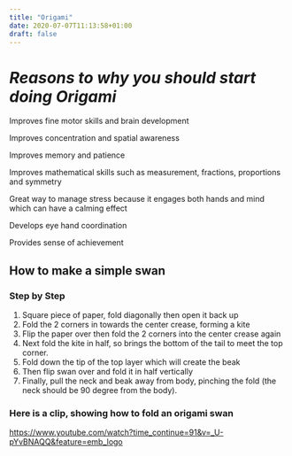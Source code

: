 ```yaml
---
title: "Origami"
date: 2020-07-07T11:13:58+01:00
draft: false
---
```

# *Reasons to why you should start doing Origami*

Improves fine motor skills and brain development 

Improves concentration and spatial awareness

Improves memory and patience 

Improves mathematical skills such as measurement, fractions, proportions and symmetry 

Great way to manage stress because it engages both hands and mind which can have a calming effect 

Develops eye hand coordination 

Provides sense of achievement

## How to make a simple swan 
### Step by Step
1. Square piece of paper, fold diagonally then open it back up
2. Fold the 2 corners in towards the center crease, forming a kite 
3. Flip the paper over then fold the 2 corners into the center crease again 
4. Next fold the kite in half, so brings the bottom of the tail to meet the top corner.
5. Fold down the tip of the top layer which will create the beak 
6. Then flip swan over and fold it in half vertically 
7. Finally, pull the neck and beak away from body, pinching the fold (the neck should be 90 degree from the body).

### Here is a clip, showing how to fold an origami swan 
https://www.youtube.com/watch?time_continue=91&v=_U-pYvBNAQQ&feature=emb_logo
